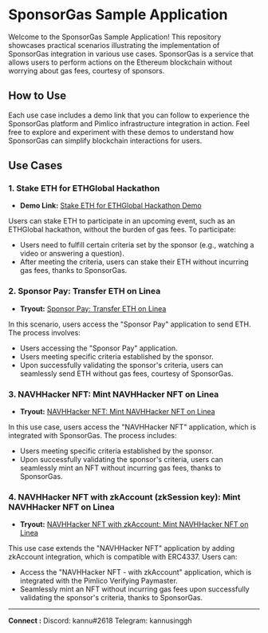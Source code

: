 # SponsorGas Sample Application

Welcome to the SponsorGas Sample Application! This repository showcases practical scenarios illustrating the implementation of SponsorGas integration in various use cases. SponsorGas is a service that allows users to perform actions on the Ethereum blockchain without worrying about gas fees, courtesy of sponsors.

## How to Use

Each use case includes a demo link that you can follow to experience the SponsorGas platform and Pimlico infrastructure integration in action. Feel free to explore and experiment with these demos to understand how SponsorGas can simplify blockchain interactions for users.


## Use Cases

### 1. Stake ETH for ETHGlobal Hackathon

- **Demo Link:** [Stake ETH for ETHGlobal Hackathon Demo](https://github-production-user-asset-6210df.s3.amazonaws.com/90941366/260313201-e01ad927-7448-44e6-b50e-c804c13343b7.mp4)
  
Users can stake ETH to participate in an upcoming event, such as an ETHGlobal hackathon, without the burden of gas fees. To participate:

- Users need to fulfill certain criteria set by the sponsor (e.g., watching a video or answering a question).
- After meeting the criteria, users can stake their ETH without incurring gas fees, thanks to SponsorGas.

### 2. Sponsor Pay: Transfer ETH on Linea

- **Tryout:** [Sponsor Pay: Transfer ETH on Linea](https://sample-application-kannusingh.vercel.app/pay)
  
In this scenario, users access the "Sponsor Pay" application to send ETH. The process involves:

- Users accessing the "Sponsor Pay" application.
- Users meeting specific criteria established by the sponsor.
- Upon successfully validating the sponsor's criteria, users can seamlessly send ETH without gas fees, courtesy of SponsorGas.

### 3. NAVHHacker NFT: Mint NAVHHacker NFT on Linea

- **Tryout:** [NAVHHacker NFT: Mint NAVHHacker NFT on Linea](https://sample-application-kannusingh.vercel.app/nft)
  
In this use case, users access the "NAVHHacker NFT" application, which is integrated with SponsorGas. The process includes:

- Users meeting specific criteria established by the sponsor.
- Upon successfully validating the sponsor's criteria, users can seamlessly mint an NFT without incurring gas fees, thanks to SponsorGas.

### 4. NAVHHacker NFT with zkAccount (zkSession key): Mint NAVHHacker NFT on Linea

- **Tryout:** [NAVHHacker NFT with zkAccount: Mint NAVHHacker NFT on Linea](https://sample-application-kannusingh.vercel.app/nft/simpleZkSessionAccount)
  
This use case extends the "NAVHHacker NFT" application by adding zkAccount integration, which is compatible with ERC4337. Users can:

- Access the "NAVHHacker NFT - with zkAccount" application, which is integrated with the Pimlico Verifying Paymaster.
- Seamlessly mint an NFT without incurring gas fees upon successfully validating the sponsor's criteria, thanks to SponsorGas.


---

**Connect :** Discord: kannu#2618 Telegram: kannusinggh
